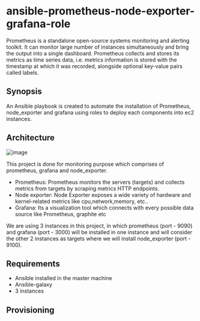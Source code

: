 # ansible-prometheus-node-exporter-grafana-role

Prometheus is a standalone open-source systems monitoring and alerting toolkit. It can monitor large number of instances simultaneously and bring the output into a single dashboard. Prometheus collects and stores its metrics as time series data, i.e. metrics information is stored with the timestamp at which it was recorded, alongside optional key-value pairs called labels.

## Synopsis

An Ansible playbook is created to automate the installation of Prometheus, node_exporter and grafana using roles to deploy each components into ec2 instances.

## Architecture

![image](https://user-images.githubusercontent.com/94472101/149287112-2e2a1466-b413-441d-a97f-f3fd4eef2bda.png)


This project is done for monitoring purpose which comprises of prometheus, grafana and node_exporter.

- Prometheus: Prometheus monitors the servers (targets) and collects metrics from targets by scraping metrics HTTP endpoints.
- Node exporter: Node Exporter exposes a wide variety of hardware and kernel-related metrics like cpu,network,memory, etc..
- Grafana: Its a visualization tool which connects with every possible data source like Prometheus, graphite etc

We are using 3 instances in this project, in which prometheus (port - 9090) and grafana (port - 3000) will be installed in one instance and will consider the other 2 instances as targets where we will install node_exporter (port - 9100).

## Requirements

- Ansible installed in the master machine
- Ansible-galaxy
- 3 instances

## Provisioning


